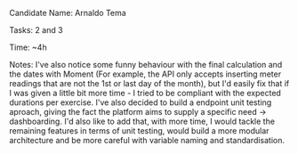 Candidate Name: Arnaldo Tema

Tasks: 2 and 3

Time: ~4h

Notes:
 I've also notice some funny behaviour with the final calculation and the dates with Moment (For example, the API only accepts inserting meter readings that are not the 1st or last day of the month), but I'd easily fix that if I was given a little bit more time - I tried to be compliant with the expected durations per exercise. I've also decided to build a endpoint unit testing aproach, giving the fact the platform aims to supply a specific need -> dashboarding. I'd also like to add that, with more time, I would tackle the remaining features in terms of unit testing, would build a more modular architecture and be more careful with variable naming and standardisation. 
